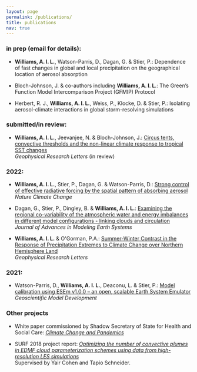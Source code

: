 ```yaml
---
layout: page
permalink: /publications/
title: publications
nav: true
---
```


### in prep (email for details): 

 - **Williams, A. I. L.**, Watson-Parris, D., Dagan, G. & Stier, P.: Dependence of fast changes in global and local precipitation on the geographical location of aerosol absorption

 - Bloch-Johnson, J. & co-authors including **Williams, A. I. L.**: The Green’s Function Model Intercomparison Project (GFMIP) Protocol

 - Herbert, R. J., **Williams, A. I. L.**, Weiss, P., Klocke, D. & Stier, P.: Isolating aerosol-climate interactions in global storm-resolving simulations
 
### submitted/in review:

 - **Williams, A. I. L.**, Jeevanjee, N. & Bloch-Johnson, J.: [Circus tents, convective thresholds and the non-linear climate response to tropical SST changes](https://t.co/FikbrTnRvj) \
    *Geophysical Research Letters* (in review) 
  
### 2022:
    
 - **Williams, A. I. L.**, Stier, P., Dagan, G. & Watson-Parris, D.: [Strong control of effective radiative forcing by the spatial pattern of absorbing aerosol](https://www.nature.com/articles/s41558-022-01415-4) \
    *Nature Climate Change*
    
 - Dagan, G., Stier, P., Dingley, B. & **Williams, A. I. L.**: [Examining the regional co-variability of the atmospheric water and energy imbalances in different model configurations - linking clouds and circulation](https://agupubs.onlinelibrary.wiley.com/doi/10.1029/2021MS002951?af=R) \
     *Journal of Advances in Modeling Earth Systems* 
   
 - **Williams, A. I. L.** & O'Gorman, P.A.: [Summer-Winter Contrast in the Response of Precipitation Extremes to Climate Change over Northern Hemisphere Land](https://agupubs.onlinelibrary.wiley.com/doi/10.1029/2021GL096531) \
    *Geophysical Research Letters* 
 
### 2021:
 
 - Watson-Parris, D., **Williams, A. I. L.**, Deaconu, L. & Stier, P.: [Model calibration using ESEm v1.0.0 – an open, scalable Earth System Emulator](https://gmd.copernicus.org/articles/14/7659/2021/gmd-14-7659-2021.html) \
    *Geoscientific Model Development* 

   
### Other projects

 - White paper commissioned by Shadow Secretary of State for Health and Social Care: [*Climate Change and Pandemics*](http://www.publications.scientistsforlabour.org.uk/020/020.pdf)

 - SURF 2018 project report: [*Optimizing the number of convective plumes in EDMF cloud parameterization schemes using data from high-resolution LES simulations*](https://andrewwilliams3142.github.io/assets/pdf/Optimizing_the_number_of_convective_plumes_in_EDMF_cloud_parameterization_schemes_using_data_from_high_resolution_LES_simulations.pdf) \
   Supervised by Yair Cohen and Tapio Schneider.
